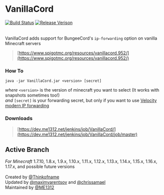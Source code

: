 # VanillaCord
[![Build Status](https://dev.me1312.net/jenkins/job/VanillaCord/job/master/badge/icon)](https://dev.me1312.net/jenkins/job/VanillaCord/job/master/)
[![Release Verison](https://img.shields.io/github/release/ME1312/VanillaCord/all.svg)](https://github.com/ME1312/VanillaCord/releases)<br><br>
<br>
VanillaCord adds support for BungeeCord's `ip-forwarding` option on vanilla Minecraft servers
> [https://www.spigotmc.org/resources/vanillacord.952/](https://www.spigotmc.org/resources/vanillacord.952/)

### How To
```
java -jar VanillaCord.jar <version> [secret]
```
*where* `<version>` is the version of minecraft you want to select (It works with snapshots sometimes too!)<br>
*and* `[secret]` is your forwarding secret, but only if you want to use [Velocity modern IP forwarding](https://velocitypowered.com/wiki/deployment/security/)

### Downloads
> [https://dev.me1312.net/jenkins/job/VanillaCord/](https://dev.me1312.net/jenkins/job/VanillaCord/job/master)

## Active Branch
*For Minecraft* 1.7.10, 1.8.x, 1.9.x, 1.10.x, 1.11.x, 1.12.x, 1.13.x, 1.14.x, 1.15.x, 1.16.x, 1.17.x, and possible future versions
<br><br>
Created by [@Thinkofname](https://github.com/Thinkofname/vanillacord/tree/cc7fac96ffc2f679ffc13ebe57c5688e087c4d82)<br>
Updated by [@maximvarentsov](https://github.com/maximvarentsov/vanillacord/tree/7367be63f41868c8e0c5cbe646bc0d97156c4a71) and [@chrissamael](https://github.com/ME1312/VanillaCord/commits?author=chrissamael)<br>
Maintained by [@ME1312](https://github.com/ME1312/VanillaCord)

